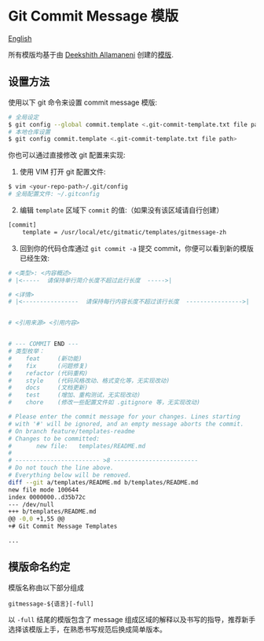 # Git Commit Message 模版

[English](./README.md)

所有模版均基于由 [Deekshith Allamaneni](https://github.com/adeekshith) 创建的[模版](https://gist.github.com/adeekshith/cd4c95a064977cdc6c50).

## 设置方法 

使用以下 git 命令来设置 commit message 模版:

```bash
# 全局设定 
$ git config --global commit.template <.git-commit-template.txt file path> 
# 本地仓库设置 
$ git config commit.template <.git-commit-template.txt file path> 
```

你也可以通过直接修改 git 配置来实现:

1. 使用 VIM 打开 git 配置文件:

```bash
$ vim <your-repo-path>/.git/config 
# 全局配置文件: ~/.gitconfig
```

2. 编辑 `template` 区域下 `commit` 的值:（如果没有该区域请自行创建）

```bash
[commit]
    template = /usr/local/etc/gitmatic/templates/gitmessage-zh
```

3. 回到你的代码仓库通过 `git commit -a` 提交 commit，你便可以看到新的模版已经生效:

```bash
# <类型>: <内容概述> 
# |<-----  请保持单行简介长度不超过此行长度  ----->|

# <详情>
# |<----------------  请保持每行内容长度不超过该行长度  ---------------->|


# <引用来源> <引用内容>


# --- COMMIT END ---
# 类型枚举：
#    feat     (新功能)
#    fix      (问题修复)
#    refactor (代码重构)
#    style    (代码风格改动、格式变化等，无实现改动)
#    docs     (文档更新)
#    test     (增加、重构测试，无实现改动)
#    chore    (修改一些配置文件如 .gitignore 等，无实现改动)

# Please enter the commit message for your changes. Lines starting
# with '#' will be ignored, and an empty message aborts the commit.
# On branch feature/templates-readme
# Changes to be committed:
#       new file:   templates/README.md
#
# ------------------------ >8 ------------------------
# Do not touch the line above.
# Everything below will be removed.
diff --git a/templates/README.md b/templates/README.md
new file mode 100644
index 0000000..d35b72c
--- /dev/null
+++ b/templates/README.md
@@ -0,0 +1,55 @@
+# Git Commit Message Templates

...
```

## 模版命名约定 

模版名称由以下部分组成

```
gitmessage-${语言}[-full]
```

以 `-full` 结尾的模版包含了 message 组成区域的解释以及书写的指导，推荐新手选择该模版上手，在熟悉书写规范后换成简单版本。



